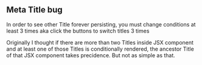 ## Meta Title bug

In order to see other Title forever persisting, you must change conditions at least 3 times aka click the buttons to switch titles 3 times

Originally I thought if there are more than two Titles inside JSX component and at least one of those Titles is conditionally rendered, the ancestor Title of that JSX component takes precidence. But not as simple as that.
